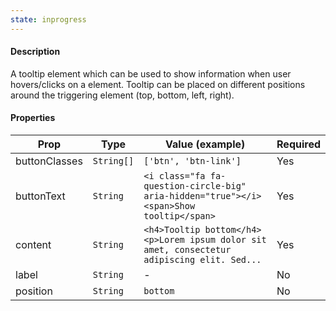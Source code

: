 ```yaml
---
state: inprogress
---
```


#### Description

A tooltip element which can be used to show information when user hovers/clicks on a element. Tooltip can be placed on different positions around the triggering element (top, bottom, left, right).

#### Properties

| Prop          | Type       | Value (example)                                                                             | Required |
| ------------- | ---------- | ------------------------------------------------------------------------------------------- | -------- |
| buttonClasses | `String[]` | `['btn', 'btn-link']`                                                                       | Yes      |
| buttonText    | `String`   | `<i class="fa fa-question-circle-big" aria-hidden="true"></i> <span>Show tooltip</span>`    | Yes      |
| content       | `String`   | `<h4>Tooltip bottom</h4><p>Lorem ipsum dolor sit amet, consectetur adipiscing elit. Sed...` | Yes      |
| label         | `String`   | -                                                                                           | No       |
| position      | `String`   | `bottom`                                                                                    | No       |
